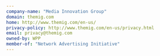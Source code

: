 ```yaml
---
company-name: "Media Innovation Group"
domain: themig.com
home: http://www.themig.com/en-us/
privacy-policy: http://www.themig.com/en-us/privacy.html
email: privacy@themig.com
owned-by: WPP
member-of: "Network Advertising Initiative"
---
```




